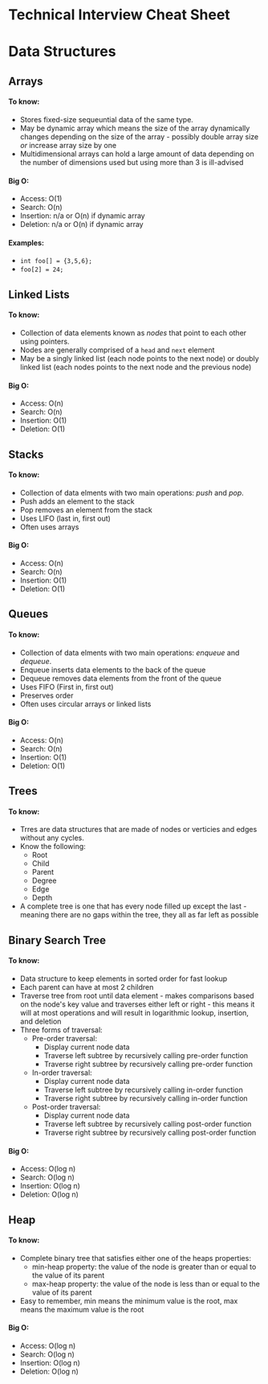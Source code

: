 # Technical Interview Cheat Sheet


# Data Structures

## Arrays
#### To know:
  - Stores fixed-size sequeuntial data of the same type.
  - May be dynamic array which means the size of the array dynamically changes depending on the size of the array - possibly double array size *or* increase array size by one
  - Multidimensional arrays can hold a large amount of data depending on the number of dimensions used but using more than 3 is ill-advised

#### Big O:
  - Access: O(1)
  - Search: O(n)
  - Insertion: n/a or O(n) if dynamic array
  - Deletion: n/a or O(n) if dynamic array

#### Examples: 
  - `int foo[] = {3,5,6};`
  - `foo[2] = 24;`
  
## Linked Lists
#### To know:
  - Collection of data elements known as *nodes* that point to each other using pointers.
  - Nodes are generally comprised of a `head` and `next` element
  - May be a singly linked list (each node points to the next node) or doubly linked list (each nodes points to the next node and the previous node)

#### Big O:
  - Access: O(n)
  - Search: O(n)
  - Insertion: O(1)
  - Deletion: O(1)

## Stacks
#### To know:
  - Collection of data elments with two main operations: *push* and *pop*.
  - Push adds an element to the stack
  - Pop removes an element from the stack
  - Uses LIFO (last in, first out)
  - Often uses arrays

#### Big O:
  - Access: O(n)
  - Search: O(n)
  - Insertion: O(1)
  - Deletion: O(1)
  
## Queues
#### To know:
  - Collection of data elments with two main operations: *enqueue* and *dequeue*.
  - Enqueue inserts data elements to the back of the queue
  - Dequeue removes data elements from the front of the queue
  - Uses FIFO (First in, first out)
  - Preserves order
  - Often uses circular arrays or linked lists

#### Big O:
  - Access: O(n)
  - Search: O(n)
  - Insertion: O(1)
  - Deletion: O(1)

## Trees
#### To know:
  - Trres are data structures that are made of nodes or verticies and edges without any cycles.
  - Know the following:
    - Root 
    - Child
    - Parent
    - Degree 
    - Edge
    - Depth
  - A complete tree is one that has every node filled up except the last - meaning there are no gaps within the tree, they all as far left as possible
  
## Binary Search Tree
#### To know:
  - Data structure to keep elements in sorted order for fast lookup
  - Each parent can have at most 2 children
  - Traverse tree from root until data element - makes comparisons based on the node's key value and traverses either left or right - this means it will at most operations and will result in logarithmic lookup, insertion, and deletion
  - Three forms of traversal:
    - Pre-order traversal: 
      - Display current node data
      - Traverse left subtree by recursively calling pre-order function
      - Traverse right subtree by recursively calling pre-order function
    - In-order traversal:
      - Display current node data
      - Traverse left subtree by recursively calling in-order function
      - Traverse right subtree by recursively calling in-order function
    - Post-order traversal: 
      - Display current node data
      - Traverse left subtree by recursively calling post-order function
      - Traverse right subtree by recursively calling post-order function

#### Big O:
  - Access: O(log n)
  - Search: O(log n)
  - Insertion: O(log n)
  - Deletion: O(log n)
  
## Heap
#### To know:
  - Complete binary tree that satisfies either one of the heaps properties:
    - min-heap property: the value of the node is greater than or equal to the value of its parent
    - max-heap property: the value of the node is less than or equal to the value of its parent
  - Easy to remember, min means the minimum value is the root, max means the maximum value is the root

#### Big O:
  - Access: O(log n)
  - Search: O(log n)
  - Insertion: O(log n)
  - Deletion: O(log n)
  

